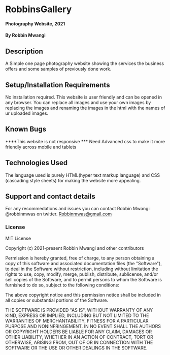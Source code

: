 # RobbinsGallery
#### Photography Website, 2021
#### By **Robbin Mwangi**
## Description
A Simple one page photography website showing the services the business offers and some samples of previously done work.
## Setup/Installation Requirements
No installation required.
This website is user friendly and can be opened in any browser.
You can replace all images and use your own images by replacing the images and renaming the images in the html with the names of ur uploaded images.
## Known Bugs
****This website is not responsive
*** Need Advanced css to make it more friendly across mobile and tablets
## Technologies Used
The language used is purely HTML(hyper text markup language) and CSS (cascading style sheets) for making the website more appealing. 
## Support and contact details
For any recommedations and issues you can contact Robbin Mwangi @robbinmwas on twitter. Robbinmwas@gmail.com
### License
MIT License

Copyright (c) 2021-present Robbin Mwangi and other contributors

Permission is hereby granted, free of charge, to any person obtaining
a copy of this software and associated documentation files (the
"Software"), to deal in the Software without restriction, including
without limitation the rights to use, copy, modify, merge, publish,
distribute, sublicense, and/or sell copies of the Software, and to
permit persons to whom the Software is furnished to do so, subject to
the following conditions:

The above copyright notice and this permission notice shall be
included in all copies or substantial portions of the Software.

THE SOFTWARE IS PROVIDED "AS IS", WITHOUT WARRANTY OF ANY KIND,
EXPRESS OR IMPLIED, INCLUDING BUT NOT LIMITED TO THE WARRANTIES OF
MERCHANTABILITY, FITNESS FOR A PARTICULAR PURPOSE AND
NONINFRINGEMENT. IN NO EVENT SHALL THE AUTHORS OR COPYRIGHT HOLDERS BE
LIABLE FOR ANY CLAIM, DAMAGES OR OTHER LIABILITY, WHETHER IN AN ACTION
OF CONTRACT, TORT OR OTHERWISE, ARISING FROM, OUT OF OR IN CONNECTION
WITH THE SOFTWARE OR THE USE OR OTHER DEALINGS IN THE SOFTWARE.